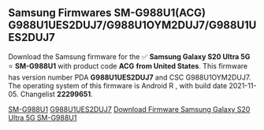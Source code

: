 <h2>Samsung Firmwares SM-G988U1(ACG) G988U1UES2DUJ7/G988U1OYM2DUJ7/G988U1UES2DUJ7</h2>
Download the Samsung firmware for the ✅ <strong>Samsung Galaxy S20 Ultra 5G </strong> ⭐ <strong>SM-G988U1</strong> with product code <strong>ACG</strong> <strong> from United States</strong>. This firmware has version number PDA <strong>G988U1UES2DUJ7</strong> and CSC G988U1OYM2DUJ7. The operating system of this firmware is Android R , with build date 2021-11-05. Changelist <strong>22299651</strong>.


[SM-G988U1](https://samfirm.shop/samsung/model/SM-G988U1)
[G988U1UES2DUJ7](https://samfirm.shop/samsung/pda/G988U1UES2DUJ7)
[Download Firmware Samsung Galaxy S20 Ultra 5G SM-G988U1](https://samfirm.shop/samsung/firmware/471651)
